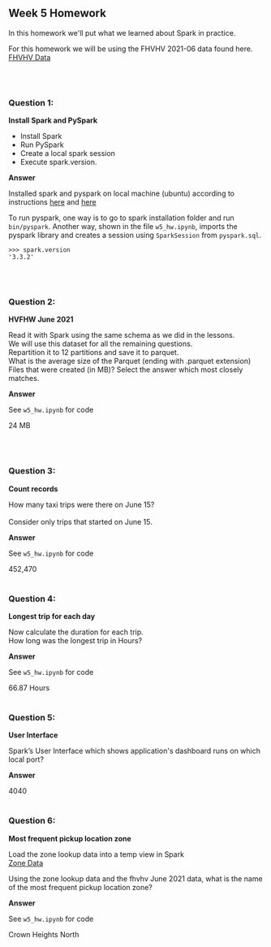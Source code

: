 ## Week 5 Homework 

In this homework we'll put what we learned about Spark in practice.

For this homework we will be using the FHVHV 2021-06 data found here. [FHVHV Data](https://github.com/DataTalksClub/nyc-tlc-data/releases/download/fhvhv/fhvhv_tripdata_2021-06.csv.gz )

</br></br>

### Question 1: 

**Install Spark and PySpark** 

- Install Spark
- Run PySpark
- Create a local spark session
- Execute spark.version.

**Answer**

Installed spark and pyspark on local machine (ubuntu) according to instructions [here](https://github.com/DataTalksClub/data-engineering-zoomcamp/blob/main/week_5_batch_processing/setup/linux.md) and [here](https://github.com/DataTalksClub/data-engineering-zoomcamp/blob/main/week_5_batch_processing/setup/pyspark.md)

To run pyspark, one way is to go to spark installation folder and run `bin/pyspark`. Another way, shown in the file `w5_hw.ipynb`, imports the pyspark library and creates a session using `SparkSession` from `pyspark.sql`.

```
>>> spark.version
'3.3.2'
```

</br></br>

### Question 2: 

**HVFHW June 2021**

Read it with Spark using the same schema as we did in the lessons.</br> 
We will use this dataset for all the remaining questions.</br>
Repartition it to 12 partitions and save it to parquet.</br>
What is the average size of the Parquet (ending with .parquet extension) Files that were created (in MB)? Select the answer which most closely matches.</br>

**Answer**

See `w5_hw.ipynb` for code

24 MB

</br></br>

### Question 3: 

**Count records**  

How many taxi trips were there on June 15?</br></br>
Consider only trips that started on June 15.</br>

**Answer**

See `w5_hw.ipynb` for code

452,470
</br></br>

### Question 4: 

**Longest trip for each day**  

Now calculate the duration for each trip.</br>
How long was the longest trip in Hours?</br>

**Answer**

See `w5_hw.ipynb` for code

66.87 Hours
</br></br>

### Question 5: 

**User Interface**

 Spark’s User Interface which shows application's dashboard runs on which local port?</br>

**Answer**

4040
</br></br>


### Question 6: 

**Most frequent pickup location zone**

Load the zone lookup data into a temp view in Spark</br>
[Zone Data](https://github.com/DataTalksClub/nyc-tlc-data/releases/download/misc/taxi_zone_lookup.csv)</br>

Using the zone lookup data and the fhvhv June 2021 data, what is the name of the most frequent pickup location zone?</br>

**Answer**

See `w5_hw.ipynb` for code


Crown Heights North
</br></br>